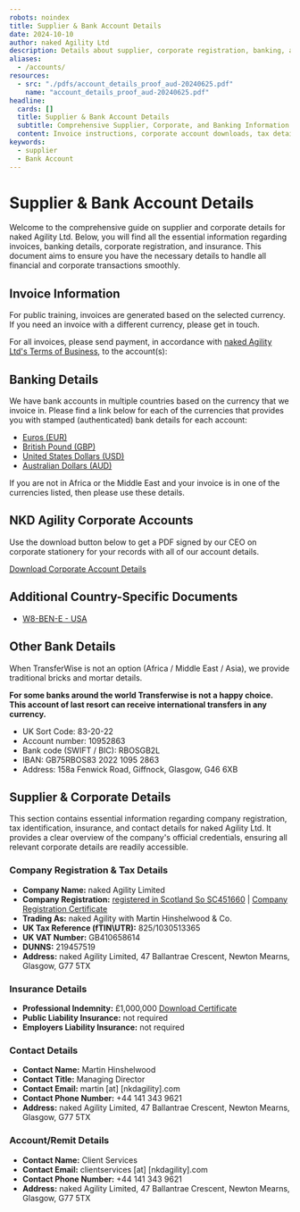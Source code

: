 ```yaml
---
robots: noindex
title: Supplier & Bank Account Details
date: 2024-10-10
author: naked Agility Ltd
description: Details about supplier, corporate registration, banking, and insurance for naked Agility Ltd.
aliases:
  - /accounts/
resources:
  - src: "./pdfs/account_details_proof_aud-20240625.pdf"
    name: "account_details_proof_aud-20240625.pdf"
headline:
  cards: []
  title: Supplier & Bank Account Details
  subtitle: Comprehensive Supplier, Corporate, and Banking Information for naked Agility Ltd
  content: Invoice instructions, corporate account downloads, tax details, banking information, and insurance coverage details for naked Agility Ltd.
keywords:
  - supplier
  - Bank Account
---
```


# Supplier & Bank Account Details

Welcome to the comprehensive guide on supplier and corporate details for naked Agility Ltd. Below, you will find all the essential information regarding invoices, banking details, corporate registration, and insurance. This document aims to ensure you have the necessary details to handle all financial and corporate transactions smoothly.

## Invoice Information

For public training, invoices are generated based on the selected currency. If you need an invoice with a different currency, please get in touch.

For all invoices, please send payment, in accordance with [naked Agility Ltd's Terms of Business](/terms), to the account(s):

## Banking Details

We have bank accounts in multiple countries based on the currency that we invoice in. Please find a link below for each of the currencies that provides you with stamped (authenticated) bank details for each account:

- [Euros (EUR)](./pdfs/naked-Agility-Limited-Martin-Hinshelwood_EUR_8955977.pdf)
- [British Pound (GBP)](./pdfs/naked-Agility-Limited-Martin-Hinshelwood_GBP_3068338.pdf)
- [United States Dollars (USD)](./pdfs/naked-Agility-Limited-Martin-Hinshelwood_USD_8310175368.pdf)
- [Australian Dollars (AUD)](./pdfs/account_details_proof_aud-20240625.pdf)

If you are not in Africa or the Middle East and your invoice is in one of the currencies listed, then please use these details.

## NKD Agility Corporate Accounts

Use the download button below to get a PDF signed by our CEO on corporate stationery for your records with all of our account details.

[Download Corporate Account Details](./pdfs/nkdagility-account-details-20231124.pdf)

## Additional Country-Specific Documents

- [W8-BEN-E - USA](./pdfs/nkdagility-W8BENE-signed-26-Jul-2023-9-24.pdf)

## Other Bank Details

When TransferWise is not an option (Africa / Middle East / Asia), we provide traditional bricks and mortar details.

**For some banks around the world Transferwise is not a happy choice. This account of last resort can receive international transfers in any currency.**

- UK Sort Code: 83-20-22
- Account number: 10952863
- Bank code (SWIFT / BIC): RBOSGB2L
- IBAN: GB75RBOS83 2022 1095 2863
- Address: 158a Fenwick Road, Giffnock, Glasgow, G46 6XB

## Supplier & Corporate Details

This section contains essential information regarding company registration, tax identification, insurance, and contact details for naked Agility Ltd. It provides a clear overview of the company's official credentials, ensuring all relevant corporate details are readily accessible.

### Company Registration & Tax Details

- **Company Name:** naked Agility Limited
- **Company Registration:** [registered in Scotland So SC451660](https://beta.companieshouse.gov.uk/company/SC451660) | [Company Registration Certificate](./pdfs/SC451660-naked-Agility-Ltd.pdf)
- **Trading As:** naked Agility with Martin Hinshelwood & Co.
- **UK Tax Reference (fTIN\UTR):** 825/1030513365
- **UK VAT Number:** GB410658614
- **DUNNS:** 219457519
- **Address:** naked Agility Limited, 47 Ballantrae Crescent, Newton Mearns, Glasgow, G77 5TX

### Insurance Details

- **Professional Indemnity:** £1,000,000 [Download Certificate](./pdfs/HISCOX-DC501-PI-Certificate.pdf)
- **Public Liability Insurance:** not required
- **Employers Liability Insurance:** not required

### Contact Details

- **Contact Name:** Martin Hinshelwood
- **Contact Title:** Managing Director
- **Contact Email:** martin [at] [nkdagility].com
- **Contact Phone Number:** +44 141 343 9621
- **Address:** naked Agility Limited, 47 Ballantrae Crescent, Newton Mearns, Glasgow, G77 5TX

### Account/Remit Details

- **Contact Name:** Client Services
- **Contact Email:** clientservices [at] [nkdagility].com
- **Contact Phone Number:** +44 141 343 9621
- **Address:** naked Agility Limited, 47 Ballantrae Crescent, Newton Mearns, Glasgow, G77 5TX
